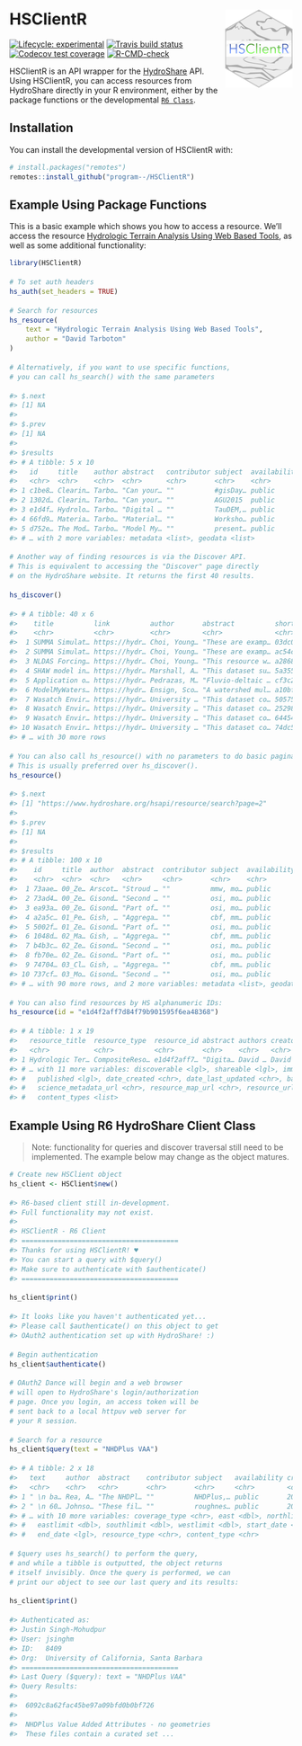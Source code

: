 
<!-- README.md is generated from README.Rmd. Please edit that file -->

# HSClientR <a href='https://github.com/program--/HSClientR'><img src='man/figures/logo.png' align="right" height="139" /></a>

<!-- badges: start -->

[![Lifecycle:
experimental](https://img.shields.io/badge/lifecycle-experimental-orange.svg)](https://www.tidyverse.org/lifecycle/#experimental)
[![Travis build
status](https://travis-ci.com/program--/HSClientR.svg?branch=master)](https://travis-ci.com/program--/HSClientR)
[![Codecov test
coverage](https://codecov.io/gh/program--/HSClientR/branch/master/graph/badge.svg)](https://codecov.io/gh/program--/HSClientR)
[![R-CMD-check](https://github.com/program--/HSClientR/workflows/R-CMD-check/badge.svg)](https://github.com/program--/HSClientR/actions)
<!-- [![CRAN status](https://www.r-pkg.org/badges/version/HSClientR)](https://CRAN.R-project.org/package=HSClientR) -->
<!-- badges: end -->

HSClientR is an API wrapper for the
[HydroShare](https://www.hydroshare.org) API. Using HSClientR, you can
access resources from HydroShare directly in your R environment, either
by the package functions or the developmental
[`R6 Class`](https://r6.r-lib.org/reference/R6Class.html).

## Installation

You can install the developmental version of HSClientR with:

``` r
# install.packages("remotes")
remotes::install_github("program--/HSClientR")
```

## Example Using Package Functions

This is a basic example which shows you how to access a resource. We’ll
access the resource [Hydrologic Terrain Analysis Using Web Based
Tools](https://www.hydroshare.org/resource/e1d4f2aff7d84f79b901595f6ea48368/),
as well as some additional functionality:

``` r
library(HSClientR)

# To set auth headers
hs_auth(set_headers = TRUE)

# Search for resources
hs_resource(
    text = "Hydrologic Terrain Analysis Using Web Based Tools",
    author = "David Tarboton"
)

# Alternatively, if you want to use specific functions,
# you can call hs_search() with the same parameters

#> $.next
#> [1] NA
#> 
#> $.prev
#> [1] NA
#> 
#> $results
#> # A tibble: 5 x 10
#>   id     title    author abstract   contributor subject  availability content_type
#>   <chr>  <chr>    <chr>  <chr>      <chr>       <chr>    <chr>        <chr>       
#> 1 c1be8… Clearin… Tarbo… "Can your… ""          #gisDay… public       Composite, …
#> 2 1302d… Clearin… Tarbo… "Can your… ""          AGU2015  public       Composite, …
#> 3 e1d4f… Hydrolo… Tarbo… "Digital … ""          TauDEM,… public       Presentatio…
#> 4 66fd9… Materia… Tarbo… "Material… ""          Worksho… public       Presentatio…
#> 5 d752e… The Mod… Tarbo… "Model My… ""          present… public       Presentatio…
#> # … with 2 more variables: metadata <list>, geodata <list>

# Another way of finding resources is via the Discover API.
# This is equivalent to accessing the "Discover" page directly
# on the HydroShare website. It returns the first 40 results.

hs_discover()

#> # A tibble: 40 x 6
#>    title          link          author       abstract          short_id   metadata
#>    <chr>          <chr>         <chr>        <chr>             <chr>      <list>  
#>  1 SUMMA Simulat… https://hydr… Choi, Young… "These are examp… 03dc01d36… <tibble…
#>  2 SUMMA Simulat… https://hydr… Choi, Young… "These are examp… ac54c8046… <tibble…
#>  3 NLDAS Forcing… https://hydr… Choi, Young… "This resource w… a28685d2d… <tibble…
#>  4 SHAW model in… https://hydr… Marshall, A… "This dataset su… 5a355d673… <tibble…
#>  5 Application o… https://hydr… Pedrazas, M… "Fluvio-deltaic … cf3c26339… <tibble…
#>  6 ModelMyWaters… https://hydr… Ensign, Sco… "A watershed mul… a10bfc16d… <tibble…
#>  7 Wasatch Envir… https://hydr… University … "This dataset co… 5057577e8… <tibble…
#>  8 Wasatch Envir… https://hydr… University … "This dataset co… 252980b3b… <tibble…
#>  9 Wasatch Envir… https://hydr… University … "This dataset co… 6445418c7… <tibble…
#> 10 Wasatch Envir… https://hydr… University … "This dataset co… 74dc57ed7… <tibble…
#> # … with 30 more rows

# You can also call hs_resource() with no parameters to do basic pagination searches.
# This is usually preferred over hs_discover().
hs_resource()

#> $.next
#> [1] "https://www.hydroshare.org/hsapi/resource/search?page=2"
#> 
#> $.prev
#> [1] NA
#> 
#> $results
#> # A tibble: 100 x 10
#>    id     title  author  abstract  contributor subject  availability content_type 
#>    <chr>  <chr>  <chr>   <chr>     <chr>       <chr>    <chr>        <chr>        
#>  1 73aae… 00_Ze… Arscot… "Stroud … ""          mmw, mo… public       Geographic F…
#>  2 73ad4… 00_Ze… Gisond… "Second … ""          osi, mo… public       Geographic F…
#>  3 ea93a… 00_Ze… Gisond… "Part of… ""          osi, mo… public       Geographic F…
#>  4 a2a5c… 01_Pe… Gish, … "Aggrega… ""          cbf, mm… public       Geographic F…
#>  5 5002f… 01_Ze… Gisond… "Part of… ""          osi, mo… public       Geographic F…
#>  6 1048d… 02_Ma… Gish, … "Aggrega… ""          cbf, mm… public       Geographic F…
#>  7 b4b3c… 02_Ze… Gisond… "Second … ""          osi, mo… public       Geographic F…
#>  8 fb70e… 02_Ze… Gisond… "Part of… ""          osi, mo… public       Geographic F…
#>  9 74704… 03_Cl… Gish, … "Aggrega… ""          cbf, mm… public       Geographic F…
#> 10 737cf… 03_Mo… Gisond… "Second … ""          osi, mo… public       Geographic F…
#> # … with 90 more rows, and 2 more variables: metadata <list>, geodata <list>

# You can also find resources by HS alphanumeric IDs:
hs_resource(id = "e1d4f2aff7d84f79b901595f6ea48368")

#> # A tibble: 1 x 19
#>   resource_title  resource_type  resource_id abstract authors creator doi   public
#>   <chr>           <chr>          <chr>       <chr>    <chr>   <chr>   <lgl> <lgl> 
#> 1 Hydrologic Ter… CompositeReso… e1d4f2aff7… "Digita… David … David … NA    TRUE  
#> # … with 11 more variables: discoverable <lgl>, shareable <lgl>, immutable <lgl>,
#> #   published <lgl>, date_created <chr>, date_last_updated <chr>, bag_url <chr>,
#> #   science_metadata_url <chr>, resource_map_url <chr>, resource_url <chr>,
#> #   content_types <list>
```

## Example Using R6 HydroShare Client Class

> Note: functionality for queries and discover traversal still need to
> be implemented. The example below may change as the object matures.

``` r
# Create new HSClient object
hs_client <- HSClient$new()

#> R6-based client still in-development.
#> Full functionality may not exist.
#> 
#> HSClientR - R6 Client
#> =======================================
#> Thanks for using HSClientR! ♥
#> You can start a query with $query()
#> Make sure to authenticate with $authenticate()
#> =======================================

hs_client$print()

#> It looks like you haven't authenticated yet...
#> Please call $authenticate() on this object to get
#> OAuth2 authentication set up with HydroShare! :)

# Begin authentication
hs_client$authenticate()

# OAuth2 Dance will begin and a web browser
# will open to HydroShare's login/authorization
# page. Once you login, an access token will be
# sent back to a local httpuv web server for
# your R session.

# Search for a resource
hs_client$query(text = "NHDPlus VAA")

#> # A tibble: 2 x 18
#>   text     author  abstract    contributor subject   availability created modified
#>   <chr>    <chr>   <chr>       <chr>       <chr>     <chr>        <chr>   <chr>   
#> 1 " \n ba… Rea, A… "The NHDPl… ""          NHDPlus,… public       2019-0… 2019-08…
#> 2 " \n 60… Johnso… "These fil… ""          roughnes… public       2020-1… 2021-02…
#> # … with 10 more variables: coverage_type <chr>, east <dbl>, northlimit <dbl>,
#> #   eastlimit <dbl>, southlimit <dbl>, westlimit <dbl>, start_date <lgl>,
#> #   end_date <lgl>, resource_type <chr>, content_type <chr>

# $query uses hs_search() to perform the query,
# and while a tibble is outputted, the object returns
# itself invisibly. Once the query is performed, we can
# print our object to see our last query and its results:

hs_client$print()

#> Authenticated as:
#> Justin Singh-Mohudpur
#> User: jsinghm
#> ID:   8409
#> Org:  University of California, Santa Barbara
#> =======================================
#> Last Query ($query): text = "NHDPlus VAA"
#> Query Results:
#>  
#>  6092c8a62fac45be97a09bfd0b0bf726  
#>  
#>  NHDPlus Value Added Attributes - no geometries  
#>  These files contain a curated set ...
```
